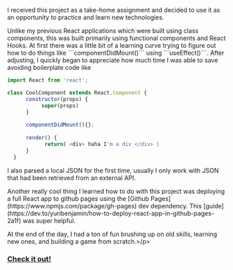 <p>I received this project as a take-home assignment and decided to use it as an opportunity to practice and learn new technologies. </p>

<p>Unlike my previous React applications which were built using class components, this was built primarily using functional components and React Hooks. At first there was a little bit of a learning curve trying to figure out how to do things like ```componentDidMount()``` using ```useEffect()```. After adjusting, I quickly began to appreciate how much time I was able to save avoiding boilerplate code like</p>

```JavaScript
import React from 'react';

class CoolComponent extends React.Component {
      constructor(props) {
           super(props)
      }
      
      componentDidMount(){};
      
      render() {
            return( <div> haha I'm a div </div> )
      }
  }
 ``` 
 
<p>I also parsed a local JSON for the first time, usually I only work with JSON that had been retrieved from an external API.</p>

<p>Another really cool thing I learned how to do with this project was deploying a full React app to github pages using the [Github Pages](https://www.npmjs.com/package/gh-pages) dev dependency. This [guide](https://dev.to/yuribenjamin/how-to-deploy-react-app-in-github-pages-2a1f) was super helpful.</p> 

<p>At the end of the day, I had a ton of fun brushing up on old skills, learning new ones, and building a game from scratch.>/p>

### [Check it out!](https://john-c-20.github.io/crossword)
